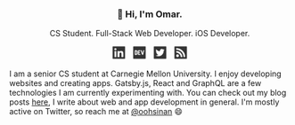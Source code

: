 <h3 align="center">👋 Hi, I'm Omar.</h3>
<p align="center">
  CS Student. Full-Stack Web Developer. iOS Developer.
</p>
<p align="center">
  <a href="https://linkedin.com/in/omarsinan/"><img src="./assets/linkedin-dark-comp.svg" height=25 /></a>
  &nbsp;
  <a href="https://dev.to/oohsinan/"><img src="./assets/dev-dark-comp.svg" height=25 /></a>
  &nbsp;
  <a href="https://twitter.com/oohsinan/"><img src="./assets/twitter-dark-comp.svg" height=25 /></a>
  &nbsp;
  <a href="https://omarsinan.com/feed.xml"><img src="./assets/rss-dark-comp.svg" height=25 /></a>
</p>

I am a senior CS student at Carnegie Mellon University. I enjoy developing websites and creating apps. Gatsby.js, React and GraphQL are a few technologies I am currently experimenting with. You can check out my blog posts <a href="https://dev.to/oohsinan">here</a>, I write about web and app development in general. I'm mostly active on Twitter, so reach me at <a href="https://twitter.com/oohsinan/">@oohsinan</a> 😄

<!--
**omarsinan/omarsinan** is a ✨ _special_ ✨ repository because its `README.md` (this file) appears on your GitHub profile.

Here are some ideas to get you started:

- 🔭 I’m currently working on ...
- 🌱 I’m currently learning ...
- 👯 I’m looking to collaborate on ...
- 🤔 I’m looking for help with ...
- 💬 Ask me about ...
- 📫 How to reach me: ...
- 😄 Pronouns: ...
- ⚡ Fun fact: ...
-->
